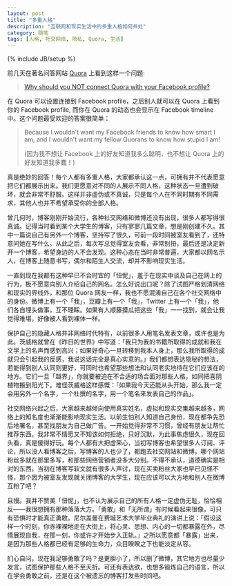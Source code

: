 ```yaml
---
layout: post
title: "多重人格"
description: "互联网和现实生活中的多重人格如何共处"
category: 随笔
tags: [人格, 社交网络, 隐私, Quora, 生活]
---
```

{% include JB/setup %}

前几天在著名问答网站 [Quora](http://www.quora.com/) 上看到这样一个问题: 

> [Why should you NOT connect Quora with your Facebook profile?](https://www.quora.com/Facebook-1/Why-should-you-NOT-connect-Quora-with-your-Facebook-profile)

在 Quora 可以设置连接到 Facebook profile，之后别人就可以在 Quora 上看到你的 Facebook profile, 而你在 Quora 的动态也会显示在 Facebook timeline 中。这个问题最受欢迎的答案很简单：

> Because I wouldn't want my Facebook friends to know how smart I am, and I wouldn't want my fellow Quorans to know how stupid I am!
>
> (因为我不想让 Facebook 上的好友知道我多么聪明，也不想让 Quora 上的好友知道我多蠢！)

真是绝妙的回答！每个人都有多重人格，大家都承认这一点，可拥有并不代表愿意把它们都展示出来。我们更愿意对不同的人展示不同人格，这种状态一旦遭到破坏，就会非常不舒服。这样并非虚伪或不真诚，只是每个人在不同时期有不同需求，其他人也并不希望承受你的全部人格。

曾几何时，博客刚刚开始流行，各种社交网络和微博还没有出现，很多人都写得很真诚。记得当时看到某个大学生的博客，只有寥寥几篇文章，想是刚创建不久。其中一篇说自己有另外一个博客，坚持写了很久，可前一段时间被室友看到了，还特意问她在写什么。从此之后，每次写总觉得室友会看，非常别扭，最后还是决定新开一个博客，希望身边的人不会发现。这种心态在当时非常普遍，大家都以网名示人，在博客上随意书写，偶尔和陌生人交流，却并不影响现实生活。

一直到现在我都有这种早已不合时宜的「忸怩」，羞于在现实中谈及自己在网上的行为，极不愿意向别人介绍自己的网名。怎么好说出口呢？除了试图严格划清网络和现实的界线外，和那位 Quora 网友一样，我也不愿混淆自己在各个社交网络中的身份。微博上有一个「我」，豆瓣上有一个「我」，Twitter 上有一个「我」，他们各自埋头做事，互不理睬。如果有人顺藤摸瓜把这些「我」一一找到，就会让我觉得难堪，好像被人看到裸体一样。

保护自己的隐藏人格并非网络时代特有，以前很多人用笔名发表文章，或许也是为此。茨威格就曾在《昨日的世界》中写道：「我只为我的书籍所取得的成就和我在文学上的名声而感到高兴；如果好奇心一旦转移到我本人身上，那么我所取得的成就只会引起我的反感，我说这话完全是真心实意的。」我们都想表达隐秘的想法，若能得到别人认同则更好，可同时也希望那些想法和认同老实地待在它们应该在的地方。它们一旦「越界」，你就要被迫在不合适的场合面对那些人格，如同把喜阴植物搬到阳光下。难怪茨威格这样感慨：「如果我今天还能从头开始，那么我一定会用另外一个名字，一个杜撰的名字，用一个笔名来发表自己的作品」。

社交网络兴起之后，大家越来越倾向使用真实姓名，虚拟和现实交集越来越多，网络上的知名度也渐渐能影响现实生活。以前生怕别人知道自己身份，现在都争先恐后地署名，甚至找朋友为自己做广告。一开始觉得非常不习惯，曾经有朋友让帮忙推荐东西，我非常不情愿又不知该如何拒绝，只好沉默，为此事焦虑很久，现在回头看，真是傻得好玩。每个人都有大把虚荣心，当初写博客也希望很多人订阅、评论，所以没人看博客之后，写博客的人也少了，都跑去社交网站和微博，哪个网站粉丝多就在那里多写，和那些网络营销者没多大分别。不得不承认，道德确实是相对的东西，当初在博客写软文就有很多人声讨，现在买卖粉丝大家也早已见怪不怪，那个因为被室友发现就关闭博客的大学生，现在应该可以大方地和别人在微博互粉了吧？

且慢。我并不赞美「忸怩」，也不认为展示自己的所有人格一定虚伪无耻，恰恰相反——我很想拥有那种落落大方。「勇敢」和「无所谓」有时候看起来很像，可只有恐惧时才能真正勇敢。尼尔盖曼在费城艺术大学毕业典礼的演讲上说：「假设这样一个时刻，你赤裸裸地走在大街上，将心灵、思想、内心的一切都暴露在外，尽情展现自我，在那一刻，你或许才开始步入正轨。」之所以愿意都「暴露」出来，是因为那些人格都已经有足够的生命力，众目睽睽之下也能淡定从容。

扪心自问，现在我足够勇敢了吗？是更胆小了，所以删了微博，其它地方也尽量少发言，试图保护那些人格不至夭折。可还有表达欲，也想多锻炼自己的语言，所以在学会勇敢之前，还是在这个被遗忘的博客打发些时间吧。
